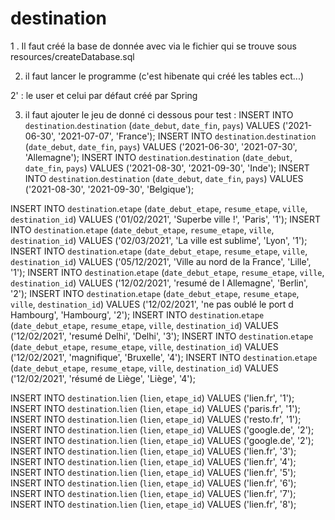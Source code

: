 # destination

1 . Il faut créé la base de donnée avec via le fichier qui se trouve sous resources/createDatabase.sql

2. il faut lancer le programme (c'est hibenate qui créé les tables ect...)

2' : le user et celui par défaut créé par Spring

3. il faut ajouter le jeu de donné ci dessous pour test :
INSERT INTO `destination`.`destination` (`date_debut`, `date_fin`, `pays`) VALUES ('2021-06-30', '2021-07-07', 'France');
INSERT INTO `destination`.`destination` (`date_debut`, `date_fin`, `pays`) VALUES ('2021-06-30', '2021-07-30', 'Allemagne');
INSERT INTO `destination`.`destination` (`date_debut`, `date_fin`, `pays`) VALUES ('2021-08-30', '2021-09-30', 'Inde');
INSERT INTO `destination`.`destination` (`date_debut`, `date_fin`, `pays`) VALUES ('2021-08-30', '2021-09-30', 'Belgique');

INSERT INTO `destination`.`etape` (`date_debut_etape`, `resume_etape`, `ville`, `destination_id`) VALUES ('01/02/2021', 'Superbe ville !', 'Paris', '1');
INSERT INTO `destination`.`etape` (`date_debut_etape`, `resume_etape`, `ville`, `destination_id`) VALUES ('02/03/2021', 'La ville est sublime', 'Lyon', '1');
INSERT INTO `destination`.`etape` (`date_debut_etape`, `resume_etape`, `ville`, `destination_id`) VALUES ('05/12/2021', 'Ville au nord de la France', 'Lille', '1');
INSERT INTO `destination`.`etape` (`date_debut_etape`, `resume_etape`, `ville`, `destination_id`) VALUES ('12/02/2021', 'resumé de l Allemagne', 'Berlin', '2');
INSERT INTO `destination`.`etape` (`date_debut_etape`, `resume_etape`, `ville`, `destination_id`) VALUES ('12/02/2021', 'ne pas oublé le port d Hambourg', 'Hambourg', '2');
INSERT INTO `destination`.`etape` (`date_debut_etape`, `resume_etape`, `ville`, `destination_id`) VALUES ('12/02/2021', 'resumé Delhi', 'Delhi', '3');
INSERT INTO `destination`.`etape` (`date_debut_etape`, `resume_etape`, `ville`, `destination_id`) VALUES ('12/02/2021', 'magnifique', 'Bruxelle', '4');
INSERT INTO `destination`.`etape` (`date_debut_etape`, `resume_etape`, `ville`, `destination_id`) VALUES ('12/02/2021', 'résumé de Liège', 'Liège', '4');


INSERT INTO `destination`.`lien` (`lien`, `etape_id`) VALUES ('lien.fr', '1');
INSERT INTO `destination`.`lien` (`lien`, `etape_id`) VALUES ('paris.fr', '1');
INSERT INTO `destination`.`lien` (`lien`, `etape_id`) VALUES ('resto.fr', '1');
INSERT INTO `destination`.`lien` (`lien`, `etape_id`) VALUES ('google.de', '2');
INSERT INTO `destination`.`lien` (`lien`, `etape_id`) VALUES ('google.de', '2');
INSERT INTO `destination`.`lien` (`lien`, `etape_id`) VALUES ('lien.fr', '3');
INSERT INTO `destination`.`lien` (`lien`, `etape_id`) VALUES ('lien.fr', '4');
INSERT INTO `destination`.`lien` (`lien`, `etape_id`) VALUES ('lien.fr', '5');
INSERT INTO `destination`.`lien` (`lien`, `etape_id`) VALUES ('lien.fr', '6');
INSERT INTO `destination`.`lien` (`lien`, `etape_id`) VALUES ('lien.fr', '7');
INSERT INTO `destination`.`lien` (`lien`, `etape_id`) VALUES ('lien.fr', '8');
